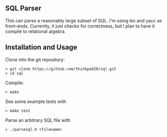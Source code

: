 ## SQL Parser

This can parse a reasonably large subset of SQL. I'm using lex and yacc as front-ends. Currently, it just checks for correctness, but I plan to have it compile to relational algebra. 

## Installation and Usage

Clone into the git repository:

```
> git clone https://github.com/thinkpad20/sql.git
> cd sql
```

Compile:

```
> make
```

See some example tests with

```
> make test
```

Parse an arbitrary SQL file with

```
> ./parsesql.h <filename>
```